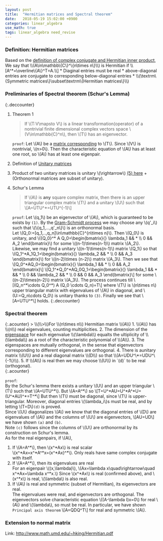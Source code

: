 ```yaml
---
layout: post
title:  "Hermitian matrices and Spectral theorem"
date:   2018-05-19 15:02:00 +0900
categories: linear_algebra
use_math: true
tags: linear_algebra need_revise
---
```


<h3 id="hermit_mat">Definition: Hermitian matrices</h3>
Based on the <a href="{{site.url}}/linear_algebra/2018/05/18/complex-inner-prod.html#hermit_inner_prod" target="_blank">definition of complex conjugate and Hermitian inner product,</a>  
We say that \\(A\in\mathbb\{C\}^\{n\times n\}\\) is Hermitian if
\\[A^*=\overline\{A\}^T=A.\\]
* Diaginal entries must be real
* above-diagonal entries are conjugate to corresponding below-diagonal entries
* \\(\textrm\{Symmetric matrices\}\subset\textrm\{Hermitian matrices\}\\)

### Preliminaries of Spectral theorem (Schur's Lemma)

{:.deccounter}
1. Theorem 1  
	> If \\(T:V\mapsto V\\) is a linear transformation(operator) of a nontrivial finite dimensional complex vectors space \\(V\in\mathbb\{C\}^n\\), then \\(T\\) has an eigenvector.  
	
	`proof`:
	Let \\(A\\) be a <a href="{{site.url}}/linear_algebra/2018/04/21/mat-and-linear-transform.html" target="_blank">matrix corresponding</a> to \\(T\\). Since \\(V\\) is nontrivial, \\(n>0\\). Then the characteristic equation of \\(A\\) has at least one root, so \\(A\\) has at least one eigenpair.
2. Definition of <a href="{{site.url}}/linear_algebra/2018/05/15/orthonormal-basis.html#unitray_mat">Unitary matrices</a>
3. Product of two unitary matrices is unitary
\\(\rightarrow\\) <a href="{{site.url}}/linear_algebra/2018/05/15/orthonormal-basis.html#properties_of_orthonormal">(5) here</a> + (Orthonormal matrices are subset of unitary).
4. Schur's Lemma
	> If \\(A\\) is __any__ square complex matrix,  then there is an upper triangular complex matrix \\(T\\) and a unitary \\(U\\) such that  
	\\[A=UTU^*=UTU^\{-1\}\\]
	
	`proof`: Let \\(q_1\\) be an eigenvector of \\(A\\), which is guaranteed to be exists by `(1)`. By the <a href="{{site.url}}/linear_algebra/2018/05/15/orthonormal-basis.html#gram_schmidt"  target="_blank">Gram-Schmidt process</a> we may choose any \\(q'_i\\) such that \\(\\{q_1,...,q'_n\\}\\) is an orthonormal basis.  
	Let \\(Q_0:=[q_1,..,q_n]\in\mathbb\{C\}^\{n\times n\}\\). Then \\(Q_0\\) is unitary, and \\(\{Q\_0\}^\* A Q\_0=\begin\{bmatrix\}\{\} \lambda_1 && * \\\ 0 && A\_2 \end\{bmatrix\}\\) for some \\((n-1)\times(n-1)\\) matrix \\(A_2\\).  
	Likewise, we may find a unitary \\((n-1)\times(n-1)\\) matrix \\(Q_1\\) so that \\(Q_1^\*A_1Q_1=\begin\{bmatrix\}\{\} \lambda_2 && * \\\ 0 && A_3 \end\{bmatrix\}\\) for \\((n-2)\times (n-2)\\) matrix \\(A_3\\). Then we see that \\[Q_0^\*AQ_0=\begin\{bmatrix\}\{\} \lambda_1 && * \\\ 0 && A_2 \end\{bmatrix\}\\] \\[Q_1^\*Q_0^\*AQ_0Q_1=\begin\{bmatrix\}\{\} \lambda_1 && * && * \\\ 0 && \lambda_2 && * \\\ 0 && 0 && A_3 \end\{bmatrix\}\\] for some \\((n-2)\times(n-2)\\) matrix \\(A_3\\). The process continues till \\[(Q_n^\*\cdots Q_0^\*) A (Q_0 \cdots Q_n)=T\\] where \\(T\\) is \\(n\times n\\) upper triangular matrix with eigenvalues of \\(A\\) in diagonal, and \\(U:=Q_n\cdots Q_0\\) is unitary thanks to `(3)`. Finally we see that \\[A=UTU^\*\\] holds.
{:.deccounter}

<h3 id="spectral_theorem">Spectral theorem</h3>
{:.acounter}
> \\(\\>\\)For \\(n\times n\\) Hermitian matrix \\(A\\)
1. \\(A\\) has \\(n\\) real eigenvalues, counting multiplicities.
2. The dimension of the <a href="http://mathworld.wolfram.com/Eigenspace.html" target="_blank">eigenspace</a> for each eigenvalue \\(\lambda\\) equalts the ultiplicity of \\(\lambda\\) as a root of the characteristic polynomial of \\(A\\).
3. The eigenspaces are mutually orthogonal, in the sense that eigenvectors corresponding to different eigenvalues are orthogonal.
4. There is aunitary matrix \\(U\\) and a real diagonal matrix \\(D\\) so that \\(A=UDU^\*=UDU^\{-1\}\\).
5. If \\(A\\) is real then we may choose \\(U\\) in `(d)` to be real (orthogonal).<br />
{:.acounter}

`proof`:  
By the Schur's lemma there exists a unitary \\(U\\) and an upper triangular \\(T\\) such that \\(A=UTU^\*\\). But \\(A=A^\*\\) so \\[T=U^\*AU=U^\*A^\*U=(U^\*AU)^\*=T^\*\\]
But then \\(T\\) must be diagonal, since \\(T\\) is upper-triangular. Moreover, diagonal entries \\(\lambda_i\\)s must be real, and by letting \\(T=D\\)`(d)` is proved.  
Since \\(U\\) diagonalizes \\(A\\) we know that the diagonal entries of \\(D\\) are eigenvalues of \\(A\\) and the columns of \\(U\\) are eigenvectors, \\[AU=UD\\] we have shown `(a)` and `(b)`.  
Note `(c)` follows since the columns of \\(U\\) are orthonormal by its construction on Schur's lemma.  
As for the real eigenpairs, if \\(A\\),
1. If \\(A=A^\*\\), then \\(x^\*Ax\\) is real scalar  
\\(x^\*Ax=x^\*A^\*x=(x^\*Ax)^\*\\). Only reals have same complex conjugate with itself.
2. If \\(A=A^\*\\), then its eigenvalues are real  
For an eigenpair \\((x,\lambda)\\), \\(Ax=\lambda x\quad\rightarrow\quad x^\*Ax=\lambda x^\*x.\\) Since \\(x^\*Ax\\) is real (confirmed above), and \\(x^\*x\\) is real, \\(\lambda\\) is also real.
3. If \\(A\\) is real and symmetric (subset of Hermitian), its eigenvectors are real.  
The eigenvalues were real, and eigenvectors are orthogonal. The eigenvectors solve characteristic equation \\((A-\lambda I)x=0\\) for real \\(A\\) and \\(\lambda\\), so must be real.
In particular, we have shown `Principal axis theorem` \\[A=QDQ^T\\] for real and symmetric \\(A\\).
  
### Extension to normal matrix


Link:
<a href="http://www.math.umd.edu/~hking/Hermitian.pdf" target="_blank">http://www.math.umd.edu/~hking/Hermitian.pdf</a>  

